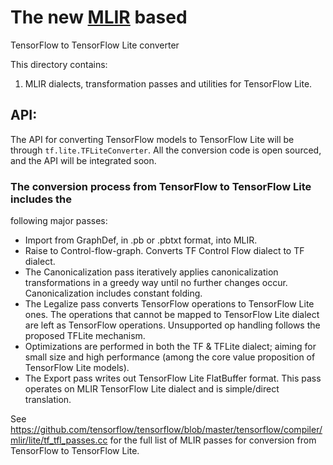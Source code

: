 # The new [MLIR](https://github.com/llvm/llvm-project/tree/master/mlir) based

TensorFlow to TensorFlow Lite converter

This directory contains:

1.  MLIR dialects, transformation passes and utilities for TensorFlow Lite.

## API:

The API for converting TensorFlow models to TensorFlow Lite will be through
`tf.lite.TFLiteConverter`. All the conversion code is open sourced, and the API
will be integrated soon.

### The conversion process from TensorFlow to TensorFlow Lite includes the

following major passes:

- Import from GraphDef, in .pb or .pbtxt format, into MLIR.
- Raise to Control-flow-graph. Converts TF Control Flow dialect to TF dialect.
- The Canonicalization pass iteratively applies canonicalization transformations
  in a greedy way until no further changes occur. Canonicalization includes
  constant folding.
- The Legalize pass converts TensorFlow operations to TensorFlow Lite ones. The
  operations that cannot be mapped to TensorFlow Lite dialect are left as
  TensorFlow operations. Unsupported op handling follows the proposed TFLite
  mechanism.
- Optimizations are performed in both the TF & TFLite dialect; aiming for small
  size and high performance (among the core value proposition of TensorFlow Lite
  models).
- The Export pass writes out TensorFlow Lite FlatBuffer format. This pass
  operates on MLIR TensorFlow Lite dialect and is simple/direct translation.

See
https://github.com/tensorflow/tensorflow/blob/master/tensorflow/compiler/mlir/lite/tf_tfl_passes.cc
for the full list of MLIR passes for conversion from TensorFlow to TensorFlow
Lite.
